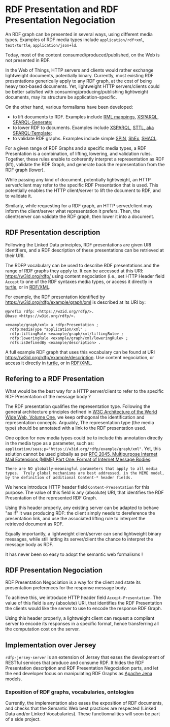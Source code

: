 # RDF Presentation and RDF Presentation Negociation

An RDF graph can be presented in several ways, using different media types. Examples of RDF media types include `application/rdf+xml`, `text/turtle`, `application/json+ld`.

Today, most of the content consumed/produced/published, on the Web is not presented in RDF. 

In the Web of Things, HTTP servers and clients would rather exchange lightweight documents, potentially binary. 
Currently, most existing RDF presentations generically apply to any RDF graph, at the cost of being heavy text-based documents.
Yet, lightweight HTTP servers/clients could be better satisfied with consuming/producing/publishing lightweight documents, may its structure be application-specific.

On the other hand, various formalisms have been developed:

- to lift documents to RDF. Examples include [RML mappings](http://rml.io), [XSPARQL](http://xsparql.deri.org/), [SPARQL-Generate](http://w3id.org/sparql-generate/);
- to lower RDF to documents. Examples include [XSPARQL](http://xsparql.deri.org/), [STTL, aka SPARQL-Template](https://ns.inria.fr/sparql-template/);
- to validate RDF graphs. Examples include simple [SPIN](http://spinrdf.org/), [ShEx](http://shexspec.github.io), [SHACL](https://www.w3.org/TR/shacl/). 

For a given range of RDF Graphs and a specific media types, a RDF Presentation is a combination, of lifting, lowering, and validation rules. Together, these rules enable to coherently interpret a representation as RDF (lift), validate the RDF Graph, and generate back the representation from the RDF graph (lower).

While passing any kind of document, potentially lightweight, an HTTP server/client may refer to the specific RDF Presentation that is used. This potentially enables the HTTP client/server to lift the document to RDF, and to validate it.

Similarly, while requesting for a RDF graph, an HTTP server/client may inform the client/server what representation it prefers. Then, the client/server can validate the RDF graph, then lower it into a document.

## RDF Presentation description 

Following the Linked Data principles, RDF presentations are given URI identifiers, and a RDF description of these presentations can be retrieved at their URI.

The RDFP vocabulary can be used to describe RDF presentations and the range of RDF graphs they apply to. It can be accessed at this URI: https://w3id.org/rdfp/ using content negociation (i.e., set HTTP Header field `Accept` to one of the RDF syntaxes media types, or access it directly in [turtle](.ttl), or in [RDF/XML](.rdf).

For example, the RDF presentation identified by https://w3id.org/rdfp/example/graph/xml is described at its URI by:

```
@prefix rdfp: <https://w3id.org/rdfp/>.
@base <https://w3id.org/rdfp/>.

<example/graph/xml> a rdfp:Presentation ;
  rdfp:mediaType "application/xml" ; 
  rdfp:liftingRule <example/graph/xml/liftingRule> ;
  rdfp:loweringRule <example/graph/xml/loweringRule> ;
  rdfs:isDefinedBy <example/description> .
```

A full example RDF graph that uses this vocabulary can be found at URI https://w3id.org/rdfp/example/description. Use content negociation, or access it directly in [turtle](https://w3id.org/rdfp/example/description.ttl), or in [RDF/XML](https://w3id.org/rdfp/example/description.rdf).


## Refering to a RDF Presentation

What would be the best way for a HTTP server/client to refer to the specific RDF Presentation of the message body ?

The RDF presentation qualifies the representation type. Following the general architecture principles defined in [W3C Architecture of the World Wide Web, Volume One](https://www.w3.org/TR/2004/REC-webarch-20041215/), we keep orthogonal the identification and representation concepts. Arguably, The representation type (the media type) should be annotated with a link to the RDF presentation used. 

One option for new media types could be to include this annotation directly in the media type as a parameter, such as: `application/seas;p="https://w3id.org/rdfp/example/graph/xml"`. Yet, this solution cannot be used globally as per [RFC 2045, Multipurpose Internet Mail Extensions (MIME) Part One: Format of Internet Message Bodies](https://tools.ietf.org/html/rfc2045):

```
There are NO globally-meaningful parameters that apply to all media types.  Truly global mechanisms are best addressed, in the MIME model, by the definition of additional Content-* header fields.
```

We hence introduce HTTP header field `Content-Presentation` for this purpose. The value of this field is any (absolute) URI, that identifies the RDF Presentation of the represented RDF Graph. 

Using this header properly, any existing server can be adapted to behave "as if" it was producing RDF: the client simply needs to dereference the presentation link, and use the associated lifting rule to interpret the retrieved document as RDF.

Equally importantly, a lightweight client/server can send lightweight binary messages, while still letting its server/client the chance to interpret the message body as RDF.

It has never been so easy to adopt the semantic web formalisms !


## RDF Presentation Negociation

RDF Presentation Negociation is a way for the client and state its presentation preferences for the response message body. 

To achieve this, we introduce HTTP header field `Accept-Presentation`.  The value of this field is any (absolute) URI, that identifies the RDF Presentation the clients would like the server to use to encode the response RDF Graph. 

Using this header properly, a lightweight client can request a compliant server to encode its responses in a specific format, hence transferring all the computation cost on the server.


## Implementation over Jersey

`rdfp-jersey-server` is an extension of Jersey that eases the development of RESTful services that produce and consume RDF. It hides the RDF Presentation description and RDF Presentation Negociation parts, and let the end developer focus on manipulating RDF Graphs as [Apache Jena](http://jena.apache.org/) models.

### Exposition of RDF graphs, vocabularies, ontologies

Currently, the implementation also eases the exposition of RDF documents, and checks that the Semantic Web best practices are respected (Linked Data and/or Linked Vocabularies). These functionnalities will soon be part of a side project.

